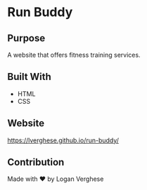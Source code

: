 # Run Buddy

## Purpose
A website that offers fitness training services.

## Built With
* HTML
* CSS

## Website
https://lverghese.github.io/run-buddy/

## Contribution
Made with ❤️ by Logan Verghese
